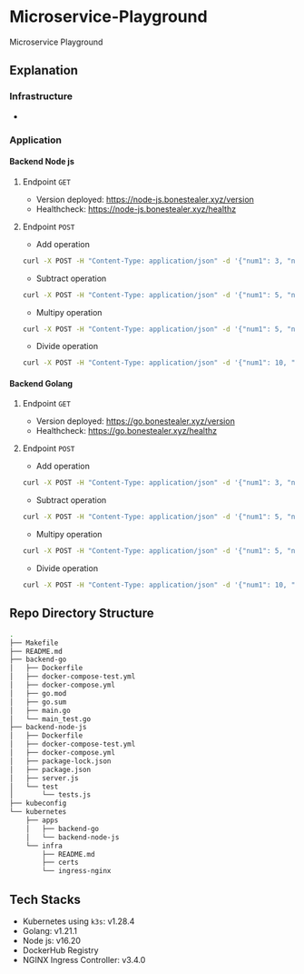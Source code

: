 # Microservice-Playground
Microservice Playground

## Explanation

### Infrastructure
- 


### Application

#### Backend Node js
1. Endpoint `GET`
   * Version deployed: https://node-js.bonestealer.xyz/version
   * Healthcheck: https://node-js.bonestealer.xyz/healthz

2. Endpoint `POST`
   * Add operation
    ```bash
    curl -X POST -H "Content-Type: application/json" -d '{"num1": 3, "num2": 5}' https://node-js.bonestealer.xyz/api/add
    ```
   * Subtract operation
    ```bash
    curl -X POST -H "Content-Type: application/json" -d '{"num1": 5, "num2": 10}' https://node-js.bonestealer.xyz/api/subtract
    ```
   * Multipy operation
    ```bash
    curl -X POST -H "Content-Type: application/json" -d '{"num1": 5, "num2": 10}' https://node-js.bonestealer.xyz/api/multiply
    ```
   * Divide operation 
    ```bash
    curl -X POST -H "Content-Type: application/json" -d '{"num1": 10, "num2": 5}' https://node-js.bonestealer.xyz/api/divide
    ```

#### Backend Golang
1. Endpoint `GET`
   * Version deployed: https://go.bonestealer.xyz/version
   * Healthcheck: https://go.bonestealer.xyz/healthz

2. Endpoint `POST`
   * Add operation
    ```bash
    curl -X POST -H "Content-Type: application/json" -d '{"num1": 3, "num2": 5}' https://go.bonestealer.xyz/call-node-backend/add
    ```
   * Subtract operation
    ```bash
    curl -X POST -H "Content-Type: application/json" -d '{"num1": 5, "num2": 10}' https://go.bonestealer.xyz/call-node-backend/subtract
    ```
   * Multipy operation
    ```bash
    curl -X POST -H "Content-Type: application/json" -d '{"num1": 5, "num2": 10}' https://go.bonestealer.xyz/call-node-backend/multiply
    ```
   * Divide operation 
    ```bash
    curl -X POST -H "Content-Type: application/json" -d '{"num1": 10, "num2": 5}' https://go.bonestealer.xyz/call-node-backend/divide
    ```

## Repo Directory Structure
```bash
.
├── Makefile
├── README.md
├── backend-go
│   ├── Dockerfile
│   ├── docker-compose-test.yml
│   ├── docker-compose.yml
│   ├── go.mod
│   ├── go.sum
│   ├── main.go
│   └── main_test.go
├── backend-node-js
│   ├── Dockerfile
│   ├── docker-compose-test.yml
│   ├── docker-compose.yml
│   ├── package-lock.json
│   ├── package.json
│   ├── server.js
│   └── test
│       └── tests.js
├── kubeconfig
└── kubernetes
    ├── apps
    │   ├── backend-go
    │   └── backend-node-js
    └── infra
        ├── README.md
        ├── certs
        └── ingress-nginx
```

## Tech Stacks
- Kubernetes using `k3s`: v1.28.4
- Golang: v1.21.1
- Node js: v16.20
- DockerHub Registry
- NGINX Ingress Controller: v3.4.0